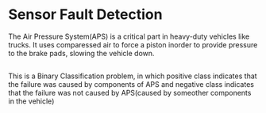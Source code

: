 # Sensor Fault Detection

The Air Pressure System(APS) is a critical part in heavy-duty vehicles like trucks. It uses comparessed air to force a piston inorder to provide pressure to the brake pads, slowing the vehicle down. 
##
This is a Binary Classification problem, in which positive class indicates that the failure was caused by components of APS and negative class indicates that the failure was not caused by APS(caused by someother components in the vehicle)


